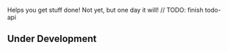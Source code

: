Helps you get stuff done! Not yet, but one day it will!
  // TODO: finish todo-api

## Under Development
